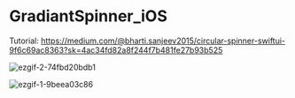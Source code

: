 # GradiantSpinner_iOS

Tutorial: https://medium.com/@bharti.sanjeev2015/circular-spinner-swiftui-9f6c69ac8363?sk=4ac34fd82a8f244f7b481fe27b93b525

![ezgif-2-74fbd20bdb1](https://github.com/sbharti2016/GradiantSpinner_iOS/assets/60354752/4091004e-3bf0-4a28-9eec-aa81a445e578)


![ezgif-1-9beea03c86](https://github.com/sbharti2016/GradiantSpinner_iOS/assets/60354752/c483ab2c-5be0-4b24-b596-fac246dcc15d)
